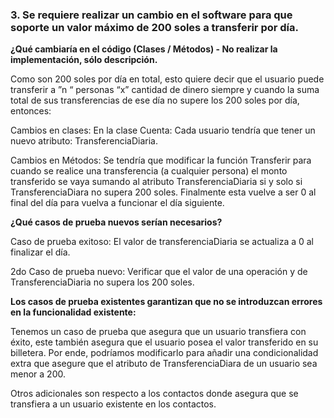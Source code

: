 
### 3. Se requiere realizar un cambio en el software para que soporte un valor máximo de 200 soles a transferir por día.

**¿Qué cambiaría en el código (Clases / Métodos) - No realizar la implementación, sólo
descripción.**

Como son 200 soles por día en total, esto quiere decir que el usuario puede transferir a ”n “ personas “x”  cantidad de dinero siempre y cuando la suma total de sus transferencias de ese día no supere los 200 soles por día, entonces:

Cambios en clases:
En la clase Cuenta: Cada usuario tendría que tener un nuevo atributo: TransferenciaDiaria.

Cambios en Métodos:
Se tendría que modificar la función Transferir para cuando se realice una transferencia (a cualquier persona) el monto transferido se vaya sumando al atributo TransferenciaDiaria si y solo si TransferenciaDiara no supera 200 soles.
Finalmente esta vuelve a ser 0 al final del día para vuelva a funcionar el día siguiente.


**¿Qué casos de prueba nuevos serían necesarios?**

Caso de prueba exitoso: El valor de transferenciaDiaria se actualiza a 0 al finalizar el día.

2do Caso de prueba nuevo: Verificar que el valor de una operación y de TransferenciaDiaria no supera los 200 soles.


**Los casos de prueba existentes garantizan que no se introduzcan errores en la funcionalidad existente:**

Tenemos un caso de prueba que asegura que un usuario transfiera con éxito, este también asegura que el usuario posea el valor transferido en su billetera. Por ende, podríamos modificarlo para añadir una condicionalidad extra que asegure que el atributo de TransferenciaDiara de un usuario sea menor a 200.

Otros adicionales son respecto a los contactos donde asegura que se transfiera a un usuario existente en los contactos.


